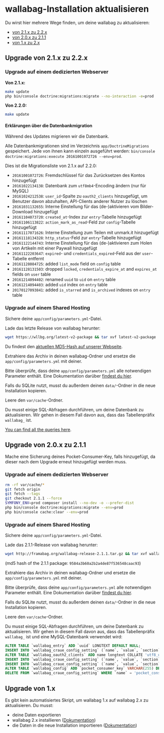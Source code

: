 wallabag-Installation aktualisieren
===================================

Du wirst hier mehrere Wege finden, um deine wallabag zu aktualisieren:

-   [von 2.1.x zu 2.2.x](#upgrade-von-2-1-x-zu-2-2-x)
-   [von 2.0.x zu 2.1.1](#upgrade-von-2-0-x-zu-2-1-1)
-   [von 1.x zu 2.x](#upgrade-von-1-x)

Upgrade von 2.1.x zu 2.2.x
--------------------------

### Upgrade auf einem dedizierten Webserver

**Von 2.1.x:**

```bash
make update
php bin/console doctrine:migrations:migrate --no-interaction -e=prod
```

**Von 2.2.0:**

```bash
make update
```

#### Erklärungen über die Datenbankmigration

Während des Updates migrieren wir die Datenbank.

Alle Datenbankmigrationen sind im Verzeichnis `app/DoctrineMigrations`
gespeichert. Jede von ihnen kann einzeln ausgeführt werden:
`bin/console doctrine:migrations:execute 20161001072726 --env=prod`.

Dies ist die Migrationsliste von 2.1.x auf 2.2.0:

-   `20161001072726`: Fremdschlüssel für das Zurücksetzen des Kontos
    hinzugefügt
-   `20161022134138`: Datenbank zum `utf8mb4`-Encoding ändern (nur für
    MySQL)
-   `20161024212538`: `user_id`-Spalte zu `oauth2_clients` hinzugefügt,
    um Benutzer davon abzuhalten, API-Clients anderer Nutzer zu löschen
-   `20161031132655`: Interne Einstellung für das (de-)aktivieren vom
    Bilder-Download hinzugefügt
-   `20161104073720`: `created_at`-Index zur `entry`-Tabelle hinzugefügt
-   `20161106113822`: `action_mark_as_read`-Feld zur `config`-Tabelle
    hinzugefügt
-   `20161117071626`: Interne Einstellung zum Teilen mit unmark.it
    hinzugefügt
-   `20161118134328`: `http_status`-Feld zur `entry`-Tabelle hinzugefügt
-   `20161122144743`: Interne Einstellung für das (de-)aktivieren zum
    Holen von Artikeln mit einer Paywall hinzugefügt
-   `20161122203647`: `expired`- und `credentials_expired`-Feld aus der
    `user`-Tabelle entfernt
-   `20161128084725`: added `list_mode` field on `config` table
-   `20161128131503`: dropped `locked`, `credentials_expire_at` and
    `expires_at` fields on `user` table
-   `20161214094402`: renamed `uuid` to `uid` on `entry` table
-   `20161214094403`: added `uid` index on `entry` table
-   `20170127093841`: added `is_starred` and `is_archived` indexes on
    `entry` table

### Upgrade auf einem Shared Hosting

Sichere deine `app/config/parameters.yml`-Datei.

Lade das letzte Release von wallabag herunter:

```bash
wget https://wllbg.org/latest-v2-package && tar xvf latest-v2-package
```

Du findest den [aktuellen MD5-Hash auf unserer
Webseite](https://static.wallabag.org/releases/).

Extrahiere das Archiv in deinen wallabag-Ordner und ersetze die
`app/config/parameters.yml` mit deiner.

Bitte überprüfe, dass deine `app/config/parameters.yml` alle notwendigen
Parameter enthält. Eine Dokumentation darüber [findest du
hier](./parameters.md).

Falls du SQLite nutzt, musst du außerdem deinen `data/`-Ordner in die
neue Installation kopieren.

Leere den `var/cache`-Ordner.

Du musst einige SQL-Abfragen durchführen, um deine Datenbank zu
aktualisieren. Wir gehen in diesem Fall davon aus, dass das
Tabellenpräfix `wallabag_` ist.

[You can find all the queries
here](./query-upgrade-21-22.md).

Upgrade von 2.0.x zu 2.1.1
--------------------------

Mache eine Sicherung deines Pocket-Consumer-Key, falls hinzugefügt, da
dieser nach dem Upgrade erneut hinzugefügt werden muss.

### Upgrade auf einem dedizierten Webserver

```bash
rm -rf var/cache/*
git fetch origin
git fetch --tags
git checkout 2.1.1 --force
SYMFONY_ENV=prod composer install --no-dev -o --prefer-dist
php bin/console doctrine:migrations:migrate --env=prod
php bin/console cache:clear --env=prod
```

### Upgrade auf einem Shared Hosting

Sichere deine `app/config/parameters.yml`-Datei.

Lade das 2.1.1-Release von wallabag herunter:

```bash
wget http://framabag.org/wallabag-release-2.1.1.tar.gz && tar xvf wallabag-release-2.1.1.tar.gz
```

(md5 hash of the 2.1.1 package: `9584a3b60a2b2a4de87f536548caac93`)

Extrahiere das Archiv in deinen wallabag-Ordner und ersetze die
`app/config/parameters.yml` mit deiner.

Bitte überprüfe, dass deine `app/config/parameters.yml` alle notwendigen
Parameter enthält. Eine Dokumentation darüber [findest du
hier](./parameters.md).

Falls du SQLite nutzt, musst du außerdem deinen `data/`-Ordner in die
neue Installation kopieren.

Leere den `var/cache`-Ordner.

Du musst einige SQL-Abfragen durchführen, um deine Datenbank zu
aktualisieren. Wir gehen in diesem Fall davon aus, dass das
Tabellenpräfix `wallabag_` ist und eine MySQL-Datenbank verwendet wird:

```sql
ALTER TABLE `wallabag_entry` ADD `uuid` LONGTEXT DEFAULT NULL;
INSERT INTO `wallabag_craue_config_setting` (`name`, `value`, `section`) VALUES ('share_public', '1', 'entry');
ALTER TABLE `wallabag_oauth2_clients` ADD name longtext COLLATE 'utf8_unicode_ci' DEFAULT NULL;
INSERT INTO `wallabag_craue_config_setting` (`name`, `value`, `section`) VALUES ('import_with_redis', '0', 'import');
INSERT INTO `wallabag_craue_config_setting` (`name`, `value`, `section`) VALUES ('import_with_rabbitmq', '0', 'import');
ALTER TABLE `wallabag_config` ADD `pocket_consumer_key` VARCHAR(255) DEFAULT NULL;
DELETE FROM `wallabag_craue_config_setting` WHERE `name` = 'pocket_consumer_key';
```

Upgrade von 1.x
---------------

Es gibt kein automatisiertes Skript, um wallabag 1.x auf wallabag 2.x zu
aktualisieren. Du musst:

-   deine Daten exportieren
-   wallabag 2.x installieren ([Dokumentation](./installation/))
-   die Daten in die neue Installation importieren ([Dokumentation](../user/import/))
